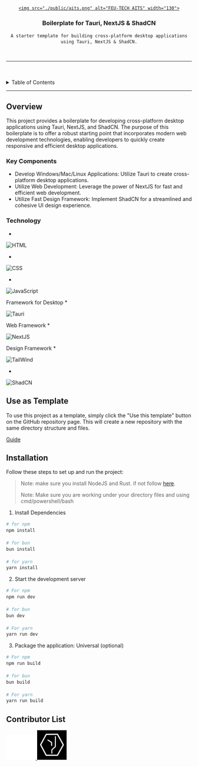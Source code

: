 <a name="readme-top">

<br/>

<br />
<div align="center">
  <a href="">

    <img src="./public/aits.png" alt="FEU-TECH AITS" width="130">

  </a>
  <h3 align="center">Boilerplate for Tauri, NextJS & ShadCN</h3>
</div>
<!-- Complete this-->
<div align="center">

    A starter template for building cross-platform desktop applications using Tauri, NextJS & ShadCN.

</div>

<br />

---

<br />
<br />

<details>
  <summary>Table of Contents</summary>
  <ol>

    <li>
      <a href="#overview">Overview</a>
      <ol>
        <li>
          <a href="#key-components">Key Components</a>
        </li>
        <li>
          <a href="#technology">Technology</a>
        </li>
      </ol>
    </li>
    <li>
      <a href="#use-as-template">Use as Template</a>
    </li>
    <li>
      <a href="#installation">Installation</a>
    </li>
    <li>
      <a href="#contributor-list">Contributor List</a>
    </li>

  </ol>
</details>

---

## Overview

This project provides a boilerplate for developing cross-platform desktop applications using Tauri, NextJS, and ShadCN. The purpose of this boilerplate is to offer a robust starting point that incorporates modern web development technologies, enabling developers to quickly create responsive and efficient desktop applications.

### Key Components

* Develop Windows/Mac/Linux Applications: Utilize Tauri to create cross-platform desktop applications.
* Utilize Web Development: Leverage the power of NextJS for fast and efficient web development.
* Utilize Fast Design Framework: Implement ShadCN for a streamlined and cohesive UI design experience.

### Technology

* 

![HTML](https://img.shields.io/badge/HTML-E34F26?style=for-the-badge&logo=html5&logoColor=white)

* 

![CSS](https://img.shields.io/badge/CSS-1572B6?style=for-the-badge&logo=css3&logoColor=white)

* 

![JavaScript](https://img.shields.io/badge/JavaScript-F7DF1E?style=for-the-badge&logo=javascript&logoColor=white)

Framework for Desktop
* 

![Tauri](https://img.shields.io/badge/Tauri-FFC131?style=for-the-badge&logo=tauri&logoColor=white)

Web Framework
* 

![NextJS](https://img.shields.io/badge/NextJS-000000?style=for-the-badge&logo=next.js&logoColor=white)

Design Framework
* 

![TailWind](https://img.shields.io/badge/Tailwind_CSS-38B2AC?style=for-the-badge&logo=tailwind-css&logoColor=white)

* 

![ShadCN](https://img.shields.io/badge/shadcn%2Fui-303030?style=for-the-badge&logo=shadcnui&logoColor=white)

## Use as Template

To use this project as a template, simply click the "Use this template" button on the GitHub repository page. This will create a new repository with the same directory structure and files. 

[Guide](https://scribehow.com/shared/Create_Repository_Based_on_Template_on_GitHub__uqrFu1o3T3iETD9bBMGFlQ?referrer=workspace)

## Installation

Follow these steps to set up and run the project:

> Note: make sure you install NodeJS and Rust. if not follow [here](https://github.com/zyx-0314/tauri-next-shadcn-template/wiki/Initialization-of-project).
>  
> Note: Make sure you are working under your directory files and using cmd/powershell/bash

1. Install Dependencies

```sh
# for npm
npm install

# for bun
bun install

# for yarn
yarn install
```

2. Start the development server

```sh
# For npm
npm run dev

# for bun
bun dev

# For yarn
yarn run dev
```

3. Package the application: Universal (optional)

```sh
# For npm
npm run build

# for bun
bun build

# For yarn
yarn run build
```

## Contributor List

<a href="https://github.com/zyx-0314">
  <img src="./public/nyebe_white.png" width="80px; " alt="Ian Cedric Ramirez"/>
</a>
<a href="https://github.com/Hadeslokiama">
  <img src="./public/Hadeslokiama.png" width="80px; " alt="Colins James Daradar"/>
</a>
